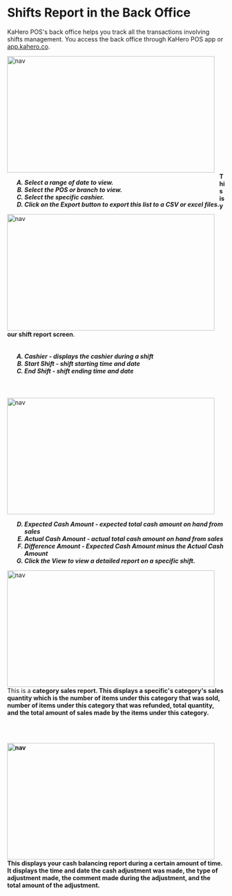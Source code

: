 # **Shifts Report in the Back Office**

KaHero POS's back office helps you track all the transactions involving shifts management. You access the back office through KaHero POS app or <a href="https://app.kahero.co/">app.kahero.co</a>.

<p><img src="_content/_shiftreport/1.png" alt="nav" width="480" height="270" style="float:left; margin-right:1rem"><br>
<h5>
<ol type="A" style="float:left; margin-left:1rem">
<li>Select a range of date to view.</li>
<li>Select the POS or branch to view.</li>
<li>Select the specific cashier.</li>
<li>Click on the <b>Export</b> button to export this list to a CSV or excel files.</li>
</ol>
</h5></p>

<br><br><br><br><br><br><br><br>

<p><img src="_content/_shiftreport/2.png" alt="nav" width="480" height="270" style="float:left; margin-right:1rem"><br><br><b>This is your shift report screen</b>.
<h5>
<ol type="A" style="float:left; margin-left:1rem">
<li><b>Cashier</b> - displays the cashier during a shift</li>
<li><b>Start Shift</b> - shift starting time and date</li>
<li><b>End Shift</b> - shift ending time and date</li>
</ol>
</h5>
</p>

<br><br><br><br><br><br>

<p><img src="_content/_shiftreport/3.png" alt="nav" width="480" height="270" style="float:left; margin-right:1rem"><br><h5>
<ol start="4" type="A" style="float:left; margin-left:1rem">
<li><b>Expected Cash Amount</b> - expected total cash amount on hand  from sales</li>
<li><b>Actual Cash Amount</b> - actual total cash amount on hand  from sales</li>
<li><b>Difference Amount</b> - Expected Cash Amount minus the Actual Cash Amount</li>
<li>Click the <b>View</b> to view a detailed report on a specific shift.</li>
</ol>
</h5></p>

<br><br><br><br><br><br><br><br>

<p><img src="_content/_shiftreport/4.png" alt="nav" width="480" height="270" style="float:left; margin-right:1rem"><br><br>This is a <b>category sales report</bs>. This displays a specific's category's sales quantity which is the number of items under this category that was sold, number of items under this category that was refunded, total quantity, and the total amount of sales made by the items under this category.</p>

<br><br>

<p><img src="_content/_shiftreport/5.png" alt="nav" width="480" height="270" style="float:left; margin-right:1rem"><br><br>This displays your <b>cash balancing report</b> during a certain amount of time. It displays the time and date the cash adjustment was made, the type of adjustment made, the comment made during the adjustment, and the total amount of the adjustment.</p>

<br><br>